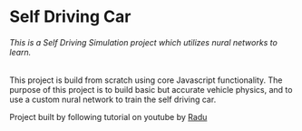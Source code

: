 # Self Driving Car
###### This is a Self Driving Simulation project which utilizes nural networks to learn.

This project is build from scratch using core Javascript functionality. The purpose of this project is to build basic but accurate vehicle physics, and to use a custom nural network to train the self driving car.

Project built by following tutorial on youtube by [Radu](https://www.youtube.com/watch?v=Rs_rAxEsAvI)